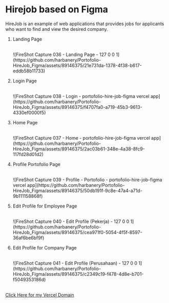 <h1>Hirejob based on Figma</h1>

<p>HireJob is an example of web applications that provides jobs for applicants who want to find and view the desired company.</p>

<ol>
  <li>
    <p>Landing Page</p>
    <br>
    ![FireShot Capture 036 - Landing Page - 127 0 0 1](https://github.com/harbanery/Portofolio-HireJob_Figma/assets/89146375/21e731da-1378-4f38-b617-eddb58b11733)
    <br>
  </li>
  
  <li>
    <p>Login Page</p>
    <br>
    ![FireShot Capture 038 - Login - portofolio-hire-job-figma vercel app](https://github.com/harbanery/Portofolio-HireJob_Figma/assets/89146375/f4707fa0-a719-45b3-9613-4330ef0000f5)
    <br>
  </li>
  
  <li>
    <p>Home Page</p>
    <br>
    ![FireShot Capture 037 - Home - portofolio-hire-job-figma vercel app](https://github.com/harbanery/Portofolio-HireJob_Figma/assets/89146375/2ac03b61-348e-4a38-8fc9-117fd28d01d2)
    <br>
  </li>
  
  <li>
    <p>Profile Portofolio Page</p>
    <br>
    ![FireShot Capture 039 - Profile - Portofolio - portofolio-hire-job-figma vercel app](https://github.com/harbanery/Portofolio-HireJob_Figma/assets/89146375/50db191f-9c8e-47a4-a71d-9b111158868f)
    <br>
  </li>

  <li>
    <p>Edit Profile for Employee Page</p>
    <br>
    ![FireShot Capture 040 - Edit Profile (Pekerja) - 127 0 0 1](https://github.com/harbanery/Portofolio-HireJob_Figma/assets/89146375/cea971f0-5054-4f5f-8597-36af6be6bf9f)
    <br>
  </li>
  
  <li>
    <p>Edit Profile for Company Page</p>
    <br>
    ![FireShot Capture 041 - Edit Profile (Perusahaan) - 127 0 0 1](https://github.com/harbanery/Portofolio-HireJob_Figma/assets/89146375/c2349c19-f478-4d8e-b701-f5049353186d)
    <br>
  </li>
</ol>

<br>
<a href="https://portofolio-hire-job-figma.vercel.app/">Click Here for my Vercel Domain</a>
